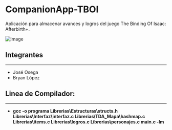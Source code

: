 # CompanionApp-TBOI
Aplicación para almacenar avances y logros del juego The Binding Of Isaac: Afterbirth+.

![image](https://www.google.com/url?sa=i&url=https%3A%2F%2Fwww.microsoft.com%2Fen-us%2Fp%2Fthe-binding-of-isaac-afterbirth%2F9p682pzsns7g&psig=AOvVaw1KATccl85NSXWOdJUE6iUk&ust=1624129233071000&source=images&cd=vfe&ved=0CAoQjRxqFwoTCOD2jYvvofECFQAAAAAdAAAAABAD)

## Integrantes
---

- José Osega
- Bryan López

## Linea de Compilador: 
---

- **gcc -o programa Librerias\Estructuras\structs.h Librerias\Interfaz\interfaz.c Librerias\TDA_Mapa\hashmap.c Librerias\items.c Librerias\logros.c Librerias\personajes.c main.c -lm**
